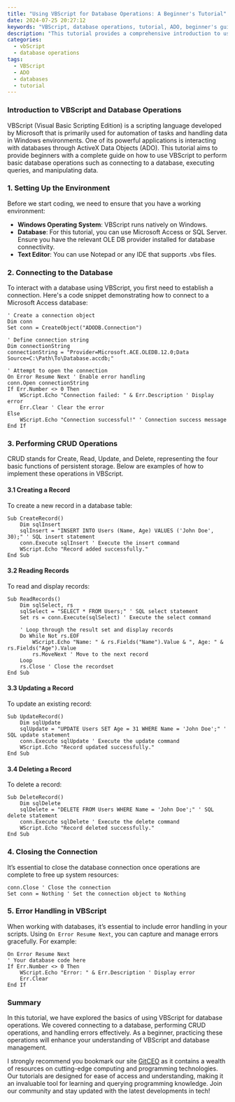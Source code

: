 ```yaml
---
title: "Using VBScript for Database Operations: A Beginner's Tutorial"
date: 2024-07-25 20:27:12
keywords: "VBScript, database operations, tutorial, ADO, beginner's guide, data manipulation"
description: "This tutorial provides a comprehensive introduction to using VBScript for database operations. It covers the basics of ADO (ActiveX Data Objects), connecting to databases, performing CRUD operations, error handling, and best practices. Content is tailored for beginners who want to learn how to manipulate database data efficiently using VBScript. The tutorial is structured in easy-to-follow sections that break down each step of the process, ensuring a clear understanding of the concepts introduced. Whether you are working with Microsoft Access, SQL Server, or other database systems, this guide is equipped with detailed examples and explanations to help you get started."
categories:
  - vbScript
  - database operations
tags:
  - VBScript
  - ADO
  - databases
  - tutorial
---
```


### Introduction to VBScript and Database Operations

VBScript (Visual Basic Scripting Edition) is a scripting language developed by Microsoft that is primarily used for automation of tasks and handling data in Windows environments. One of its powerful applications is interacting with databases through ActiveX Data Objects (ADO). This tutorial aims to provide beginners with a complete guide on how to use VBScript to perform basic database operations such as connecting to a database, executing queries, and manipulating data. 

<!-- more -->

### 1. Setting Up the Environment

Before we start coding, we need to ensure that you have a working environment:

- **Windows Operating System**: VBScript runs natively on Windows.
- **Database**: For this tutorial, you can use Microsoft Access or SQL Server. Ensure you have the relevant OLE DB provider installed for database connectivity.
- **Text Editor**: You can use Notepad or any IDE that supports .vbs files.

### 2. Connecting to the Database

To interact with a database using VBScript, you first need to establish a connection. Here's a code snippet demonstrating how to connect to a Microsoft Access database:

```vbscript
' Create a connection object
Dim conn
Set conn = CreateObject("ADODB.Connection")

' Define connection string
Dim connectionString
connectionString = "Provider=Microsoft.ACE.OLEDB.12.0;Data Source=C:\Path\To\Database.accdb;"

' Attempt to open the connection
On Error Resume Next ' Enable error handling
conn.Open connectionString
If Err.Number <> 0 Then
    WScript.Echo "Connection failed: " & Err.Description ' Display error
    Err.Clear ' Clear the error
Else
    WScript.Echo "Connection successful!" ' Connection success message
End If
```

### 3. Performing CRUD Operations

CRUD stands for Create, Read, Update, and Delete, representing the four basic functions of persistent storage. Below are examples of how to implement these operations in VBScript.

#### 3.1 Creating a Record

To create a new record in a database table:

```vbscript
Sub CreateRecord()
    Dim sqlInsert
    sqlInsert = "INSERT INTO Users (Name, Age) VALUES ('John Doe', 30);" ' SQL insert statement
    conn.Execute sqlInsert ' Execute the insert command
    WScript.Echo "Record added successfully." 
End Sub
```

#### 3.2 Reading Records

To read and display records:

```vbscript
Sub ReadRecords()
    Dim sqlSelect, rs
    sqlSelect = "SELECT * FROM Users;" ' SQL select statement
    Set rs = conn.Execute(sqlSelect) ' Execute the select command

    ' Loop through the result set and display records
    Do While Not rs.EOF
        WScript.Echo "Name: " & rs.Fields("Name").Value & ", Age: " & rs.Fields("Age").Value 
        rs.MoveNext ' Move to the next record
    Loop
    rs.Close ' Close the recordset
End Sub
```

#### 3.3 Updating a Record

To update an existing record:

```vbscript
Sub UpdateRecord()
    Dim sqlUpdate
    sqlUpdate = "UPDATE Users SET Age = 31 WHERE Name = 'John Doe';" ' SQL update statement
    conn.Execute sqlUpdate ' Execute the update command
    WScript.Echo "Record updated successfully."
End Sub
```

#### 3.4 Deleting a Record

To delete a record:

```vbscript
Sub DeleteRecord()
    Dim sqlDelete
    sqlDelete = "DELETE FROM Users WHERE Name = 'John Doe';" ' SQL delete statement
    conn.Execute sqlDelete ' Execute the delete command
    WScript.Echo "Record deleted successfully."
End Sub
```

### 4. Closing the Connection

It’s essential to close the database connection once operations are complete to free up system resources:

```vbscript
conn.Close ' Close the connection
Set conn = Nothing ' Set the connection object to Nothing
```

### 5. Error Handling in VBScript

When working with databases, it’s essential to include error handling in your scripts. Using `On Error Resume Next`, you can capture and manage errors gracefully. For example:

```vbscript
On Error Resume Next
' Your database code here
If Err.Number <> 0 Then
    WScript.Echo "Error: " & Err.Description ' Display error
    Err.Clear 
End If
```

### Summary

In this tutorial, we have explored the basics of using VBScript for database operations. We covered connecting to a database, performing CRUD operations, and handling errors effectively. As a beginner, practicing these operations will enhance your understanding of VBScript and database management.

I strongly recommend you bookmark our site [GitCEO](https://gitceo.com) as it contains a wealth of resources on cutting-edge computing and programming technologies. Our tutorials are designed for ease of access and understanding, making it an invaluable tool for learning and querying programming knowledge. Join our community and stay updated with the latest developments in tech!